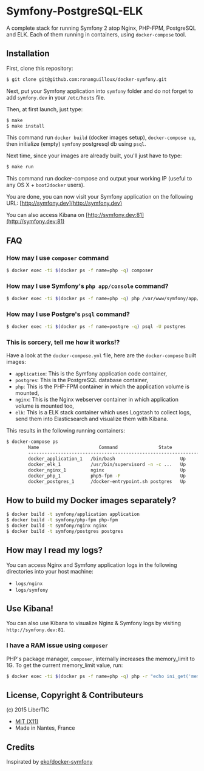# Symfony-PostgreSQL-ELK

A complete stack for running Symfony 2 atop Nginx, PHP-FPM, PostgreSQL and ELK.
Each of them running in containers, using `docker-compose` tool.

## Installation

First, clone this repository:

```bash
$ git clone git@github.com:ronanguilloux/docker-symfony.git
```

Next, put your Symfony application into `symfony` folder and do not forget to add `symfony.dev` in your `/etc/hosts` file.

Then, at first launch, just type:

```bash
$ make
$ make install
```

This command run `docker build` (docker images setup), `docker-compose up`, then initialize (empty) `symfony` postgresql db using `psql`.

Next time, since your images are already built, you'll just have to type:

```bash
$ make run
```

This command run docker-compose and output your working IP (useful to any OS X + `boot2docker` users).

You are done, you can now visit your Symfony application on the following URL: [http://symfony.dev](http://symfony.dev)

You can also access Kibana on [http://symfony.dev:81](http://symfony.dev:81)

## FAQ

### How may I use `composer` command

```bash
$ docker exec -ti $(docker ps -f name=php -q) composer
```

### How may I use Symfony's  `php app/console` command?

```bash
$ docker exec -ti $(docker ps -f name=php -q) php /var/www/symfony/app/console cache:clear
```

### How may I use Postgre's `psql` command?

```bash
$ docker exec -ti $(docker ps -f name=postgre -q) psql -U postgres
```

### This is sorcery, tell me how it works!?

Have a look at the `docker-compose.yml` file, here are the `docker-compose` built images:

* `application`: This is the Symfony application code container,
* `postgres`: This is the PostgreSQL database container,
* `php`: This is the PHP-FPM container in which the application volume is mounted,
* `nginx`: This is the Nginx webserver container in which application volume is mounted too,
* `elk`: This is a ELK stack container which uses Logstash to collect logs, send them into Elasticsearch and visualize them with Kibana.

This results in the following running containers:

```bash
$ docker-compose ps
        Name                      Command               State              Ports
        -------------------------------------------------------------------------------------------
        docker_application_1   /bin/bash                        Up
        docker_elk_1           /usr/bin/supervisord -n -c ...   Up      0.0.0.0:81->80/tcp
        docker_nginx_1         nginx                            Up      443/tcp, 0.0.0.0:80->80/tcp
        docker_php_1           php5-fpm -F                      Up      9000/tcp
        docker_postgres_1      /docker-entrypoint.sh postgres   Up      0.0.0.0:5432->5432/tcp
```

## How to build my Docker images separately?

```bash
$ docker build -t symfony/application application
$ docker build -t symfony/php-fpm php-fpm
$ docker build -t symfony/nginx nginx
$ docker build -t symfony/postgres postgres
```

## How may I read my logs?

You can access Nginx and Symfony application logs in the following directories into your host machine:

* `logs/nginx`
* `logs/symfony`

## Use Kibana!

You can also use Kibana to visualize Nginx & Symfony logs by visiting `http://symfony.dev:81`.

### I have a RAM issue using `composer`

PHP's package manager, `composer`, internally increases the memory_limit to 1G. To get the current memory_limit value, run:

```bash
$ docker exec -ti $(docker ps -f name=php -q) php -r "echo ini_get('memory_limit').PHP_EOL;"
```

## License, Copyright & Contributeurs

(c) 2015 LiberTIC

- [MIT (X11)](http://en.wikipedia.org/wiki/MIT_License)
- Made in Nantes, France

## Credits

Inspirated by [eko/docker-symfony](https://github.com/eko/docker-symfony)

